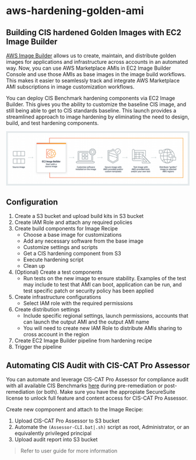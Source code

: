 # aws-hardening-golden-ami

## Building CIS hardened Golden Images with EC2 Image Builder
[AWS Image Builder](https://docs.aws.amazon.com/imagebuilder/latest/userguide/what-is-image-builder.html) allows us to create, maintain, and distribute golden images for applications and infrastructure across accounts in an automated way. Now, you can use AWS Marketplace AMIs in EC2 Image Builder Console and use those AMIs as base images in the image build workflows. This makes it easier to seamlessly track and integrate AWS Marketplace AMI subscriptions in image customization workflows.

You can deploy CIS Benchmark hardening components via EC2 Image Builder. This gives you the ability to customize the baseline CIS image, and still being able to get to CIS standards baseline. This launch provides a streamlined approach to image hardening by eliminating the need to design, build, and test hardening components.

![Hardening workflow](images/hardeningAMIs.png)

## Configuration
1. Create a S3 bucket and upload build kits in S3 bucket
2. Create IAM Role and attach any required policies
3. Create build components for Image Recipe
    - Choose a base image for customizations
    - Add any necessary software from the base image
    - Customize settings and scripts 
    - Get a CIS hardening component from S3
    - Execute hardening script
    - Clean up
4. (Optional) Create a test components 
    - Run tests on the new image to ensure stability. Examples of the test may include to test that AMI can boot, application can be run, and test specific patch or security policy has been applied
5. Create infrastructure configurations
    - Select IAM role with the required permissions
6. Create distribution settings
    - Include specific regional settings, launch permissions, accounts that can launch the output AMI and the output AMI name
    - You will need to create new IAM Role to distribute AMIs sharing to cross account in the region
7. Create EC2 Image Builder pipeline from hardening recipe
8. Trigger the pipeline

## Automating CIS Audit with CIS-CAT Pro Assessor
You can automate and leverage CIS-CAT Pro Assessor for compliance audit with all available CIS Benchmarks [here](https://github.com/CISecurity/CCPA-Docs/blob/master/docs/Coverage%20Guide.md#cis-benchmark-coverage) during pre-remediation or post-remediation (or both). Make sure you have the appropiate SecureSuite license to unlock full feature and content access for CIS-CAT Pro Assessor. 

Create new copmponent and attach to the Image Recipe:
1. Upload CIS-CAT Pro Assessor to S3 bucket
2. Automate the `(Assessor-CLI.bat|.sh)` script as root, Administrator, or an equivalently privileged principal
3. Upload audit report into S3 bucket
> Refer to user guide for more information 
